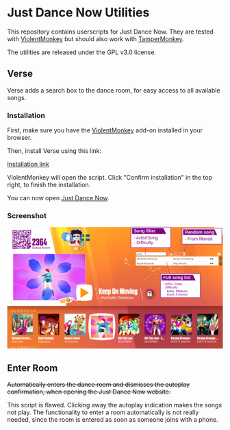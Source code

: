 # Just Dance Now Utilities

This repository contains userscripts for Just Dance Now. They are
tested with [ViolentMonkey](https://violentmonkey.github.io/) but should also work with [TamperMonkey](https://www.tampermonkey.net/).

The utilities are released under the GPL v3.0 license.

## Verse

Verse adds a search box to the dance room, for easy access to all available songs.

### Installation

First, make sure you have the [ViolentMonkey](https://violentmonkey.github.io/) add-on installed in your browser.

Then, install Verse using this link:

[Installation link](https://github.com/thomasa88/justdance-utils/raw/master/verse.user.js)

ViolentMonkey will open the script. Click "Confirm installation" in the top right, to finish the installation.

You can now open [Just Dance Now](https://justdancenow.com).

### Screenshot

![](promotion.png)

## Enter Room

~~Automatically enters the dance room and dismisses the autoplay confirmation, when opening the Just Dance Now website.~~

This script is flawed. Clicking away the autoplay indication makes the songs not play. The functionality to enter a room automatically is not really needed, since the room is entered as soon as someone joins with a phone.
